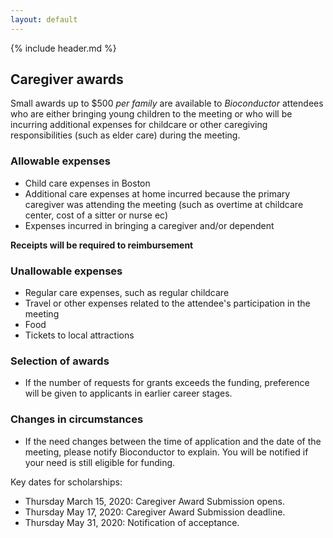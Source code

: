 ```yaml
---
layout: default
---
```


{% include header.md %}

## Caregiver awards

Small awards up to $500 _per family_ are available to _Bioconductor_ attendees
who are either bringing young children to the meeting or who will be 
incurring additional expenses for childcare or other caregiving responsibilities
(such as elder care) during the meeting.

### Allowable expenses

- Child care expenses in Boston
- Additional care expenses at home incurred because the primary caregiver was
attending the meeting (such as overtime at childcare center, cost of a sitter or nurse ec)
- Expenses incurred in bringing a caregiver and/or dependent

**Receipts will be required to reimbursement**

### Unallowable expenses

- Regular care expenses, such as regular childcare
- Travel or other expenses related to the attendee's participation in the meeting
- Food
- Tickets to local attractions

### Selection of awards

- If the number of requests for grants exceeds the funding, preference will be given to 
applicants in earlier career stages.

### Changes in circumstances

- If the need changes between the time of application and the date of the meeting, please notify 
Bioconductor to explain. You will be notified if your need is still eligible for funding.

Key dates for scholarships:

- Thursday March 15, 2020: Caregiver Award Submission opens.
- Thursday May 17, 2020: Caregiver Award Submission deadline.
- Thursday May 31, 2020: Notification of acceptance.

[Caregiver Award Submission Form]: TBA

